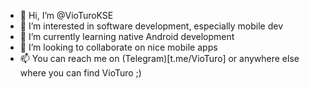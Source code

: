 - 👋 Hi, I’m @VioTuroKSE
- 👀 I’m interested in software development, especially mobile dev
- 🌱 I’m currently learning native Android development
- 💞️ I’m looking to collaborate on nice mobile apps
- 📫 You can reach me on (Telegram)[t.me/VioTuro] or anywhere else where you can find VioTuro ;)

<!---
VioTuroKSE/VioTuroKSE is a ✨ special ✨ repository because its `README.md` (this file) appears on your GitHub profile.
You can click the Preview link to take a look at your changes.
--->
